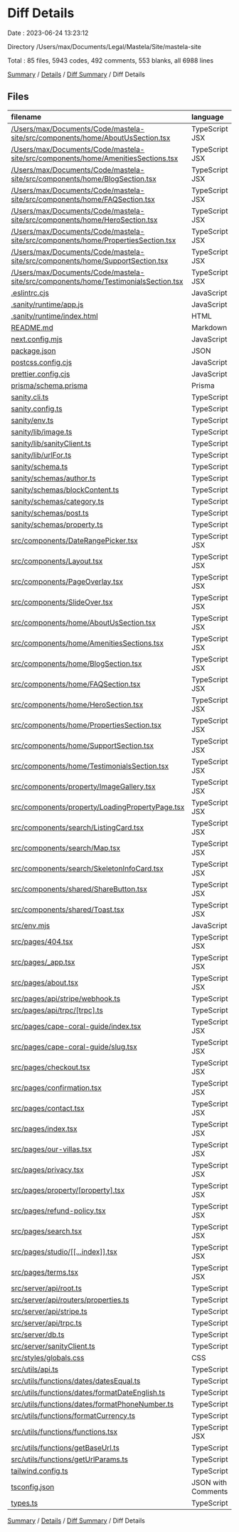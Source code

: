 # Diff Details

Date : 2023-06-24 13:23:12

Directory /Users/max/Documents/Legal/Mastela/Site/mastela-site

Total : 85 files,  5943 codes, 492 comments, 553 blanks, all 6988 lines

[Summary](results.md) / [Details](details.md) / [Diff Summary](diff.md) / Diff Details

## Files
| filename | language | code | comment | blank | total |
| :--- | :--- | ---: | ---: | ---: | ---: |
| [/Users/max/Documents/Code/mastela-site/src/components/home/AboutUsSection.tsx](//Users/max/Documents/Code/mastela-site/src/components/home/AboutUsSection.tsx) | TypeScript JSX | -132 | 0 | -3 | -135 |
| [/Users/max/Documents/Code/mastela-site/src/components/home/AmenitiesSections.tsx](//Users/max/Documents/Code/mastela-site/src/components/home/AmenitiesSections.tsx) | TypeScript JSX | -38 | 0 | -3 | -41 |
| [/Users/max/Documents/Code/mastela-site/src/components/home/BlogSection.tsx](//Users/max/Documents/Code/mastela-site/src/components/home/BlogSection.tsx) | TypeScript JSX | -113 | -1 | -6 | -120 |
| [/Users/max/Documents/Code/mastela-site/src/components/home/FAQSection.tsx](//Users/max/Documents/Code/mastela-site/src/components/home/FAQSection.tsx) | TypeScript JSX | -65 | -1 | -3 | -69 |
| [/Users/max/Documents/Code/mastela-site/src/components/home/HeroSection.tsx](//Users/max/Documents/Code/mastela-site/src/components/home/HeroSection.tsx) | TypeScript JSX | -173 | -5 | -11 | -189 |
| [/Users/max/Documents/Code/mastela-site/src/components/home/PropertiesSection.tsx](//Users/max/Documents/Code/mastela-site/src/components/home/PropertiesSection.tsx) | TypeScript JSX | -52 | -1 | -2 | -55 |
| [/Users/max/Documents/Code/mastela-site/src/components/home/SupportSection.tsx](//Users/max/Documents/Code/mastela-site/src/components/home/SupportSection.tsx) | TypeScript JSX | -48 | 0 | -4 | -52 |
| [/Users/max/Documents/Code/mastela-site/src/components/home/TestimonialsSection.tsx](//Users/max/Documents/Code/mastela-site/src/components/home/TestimonialsSection.tsx) | TypeScript JSX | -57 | 0 | -3 | -60 |
| [.eslintrc.cjs](/.eslintrc.cjs) | JavaScript | 31 | 2 | 3 | 36 |
| [.sanity/runtime/app.js](/.sanity/runtime/app.js) | JavaScript | 7 | 2 | 3 | 12 |
| [.sanity/runtime/index.html](/.sanity/runtime/index.html) | HTML | 169 | 4 | 30 | 203 |
| [README.md](/README.md) | Markdown | 17 | 0 | 12 | 29 |
| [next.config.mjs](/next.config.mjs) | JavaScript | 16 | 11 | 2 | 29 |
| [package.json](/package.json) | JSON | 67 | 0 | 1 | 68 |
| [postcss.config.cjs](/postcss.config.cjs) | JavaScript | 7 | 0 | 2 | 9 |
| [prettier.config.cjs](/prettier.config.cjs) | JavaScript | 4 | 1 | 2 | 7 |
| [prisma/schema.prisma](/prisma/schema.prisma) | Prisma | 17 | 2 | 4 | 23 |
| [sanity.cli.ts](/sanity.cli.ts) | TypeScript | 4 | 4 | 3 | 11 |
| [sanity.config.ts](/sanity.config.ts) | TypeScript | 15 | 7 | 4 | 26 |
| [sanity/env.ts](/sanity/env.ts) | TypeScript | 17 | 0 | 6 | 23 |
| [sanity/lib/image.ts](/sanity/lib/image.ts) | TypeScript | 10 | 0 | 4 | 14 |
| [sanity/lib/sanityClient.ts](/sanity/lib/sanityClient.ts) | TypeScript | 8 | 0 | 3 | 11 |
| [sanity/lib/urlFor.ts](/sanity/lib/urlFor.ts) | TypeScript | 6 | 0 | 0 | 6 |
| [sanity/schema.ts](/sanity/schema.ts) | TypeScript | 9 | 0 | 3 | 12 |
| [sanity/schemas/author.ts](/sanity/schemas/author.ts) | TypeScript | 56 | 0 | 2 | 58 |
| [sanity/schemas/blockContent.ts](/sanity/schemas/blockContent.ts) | TypeScript | 52 | 21 | 3 | 76 |
| [sanity/schemas/category.ts](/sanity/schemas/category.ts) | TypeScript | 18 | 0 | 2 | 20 |
| [sanity/schemas/post.ts](/sanity/schemas/post.ts) | TypeScript | 70 | 0 | 3 | 73 |
| [sanity/schemas/property.ts](/sanity/schemas/property.ts) | TypeScript | 151 | 8 | 3 | 162 |
| [src/components/DateRangePicker.tsx](/src/components/DateRangePicker.tsx) | TypeScript JSX | 90 | 3 | 9 | 102 |
| [src/components/Layout.tsx](/src/components/Layout.tsx) | TypeScript JSX | 360 | 14 | 9 | 383 |
| [src/components/PageOverlay.tsx](/src/components/PageOverlay.tsx) | TypeScript JSX | 71 | 1 | 2 | 74 |
| [src/components/SlideOver.tsx](/src/components/SlideOver.tsx) | TypeScript JSX | 73 | 0 | 3 | 76 |
| [src/components/home/AboutUsSection.tsx](/src/components/home/AboutUsSection.tsx) | TypeScript JSX | 132 | 0 | 3 | 135 |
| [src/components/home/AmenitiesSections.tsx](/src/components/home/AmenitiesSections.tsx) | TypeScript JSX | 57 | 0 | 5 | 62 |
| [src/components/home/BlogSection.tsx](/src/components/home/BlogSection.tsx) | TypeScript JSX | 115 | 1 | 7 | 123 |
| [src/components/home/FAQSection.tsx](/src/components/home/FAQSection.tsx) | TypeScript JSX | 61 | 7 | 3 | 71 |
| [src/components/home/HeroSection.tsx](/src/components/home/HeroSection.tsx) | TypeScript JSX | 175 | 2 | 6 | 183 |
| [src/components/home/PropertiesSection.tsx](/src/components/home/PropertiesSection.tsx) | TypeScript JSX | 71 | 1 | 5 | 77 |
| [src/components/home/SupportSection.tsx](/src/components/home/SupportSection.tsx) | TypeScript JSX | 48 | 0 | 4 | 52 |
| [src/components/home/TestimonialsSection.tsx](/src/components/home/TestimonialsSection.tsx) | TypeScript JSX | 73 | 0 | 5 | 78 |
| [src/components/property/ImageGallery.tsx](/src/components/property/ImageGallery.tsx) | TypeScript JSX | 101 | 3 | 9 | 113 |
| [src/components/property/LoadingPropertyPage.tsx](/src/components/property/LoadingPropertyPage.tsx) | TypeScript JSX | 134 | 13 | 9 | 156 |
| [src/components/search/ListingCard.tsx](/src/components/search/ListingCard.tsx) | TypeScript JSX | 140 | 7 | 17 | 164 |
| [src/components/search/Map.tsx](/src/components/search/Map.tsx) | TypeScript JSX | 29 | 2 | 6 | 37 |
| [src/components/search/SkeletonInfoCard.tsx](/src/components/search/SkeletonInfoCard.tsx) | TypeScript JSX | 21 | 0 | 2 | 23 |
| [src/components/shared/ShareButton.tsx](/src/components/shared/ShareButton.tsx) | TypeScript JSX | 21 | 0 | 2 | 23 |
| [src/components/shared/Toast.tsx](/src/components/shared/Toast.tsx) | TypeScript JSX | 18 | 0 | 1 | 19 |
| [src/env.mjs](/src/env.mjs) | JavaScript | 31 | 17 | 5 | 53 |
| [src/pages/404.tsx](/src/pages/404.tsx) | TypeScript JSX | 29 | 0 | 5 | 34 |
| [src/pages/_app.tsx](/src/pages/_app.tsx) | TypeScript JSX | 19 | 0 | 5 | 24 |
| [src/pages/about.tsx](/src/pages/about.tsx) | TypeScript JSX | 371 | 3 | 13 | 387 |
| [src/pages/api/stripe/webhook.ts](/src/pages/api/stripe/webhook.ts) | TypeScript | 113 | 9 | 17 | 139 |
| [src/pages/api/trpc/[trpc].ts](/src/pages/api/trpc/%5Btrpc%5D.ts) | TypeScript | 16 | 1 | 2 | 19 |
| [src/pages/cape-coral-guide/index.tsx](/src/pages/cape-coral-guide/index.tsx) | TypeScript JSX | 367 | 17 | 12 | 396 |
| [src/pages/cape-coral-guide/slug.tsx](/src/pages/cape-coral-guide/slug.tsx) | TypeScript JSX | 243 | 1 | 11 | 255 |
| [src/pages/checkout.tsx](/src/pages/checkout.tsx) | TypeScript JSX | 633 | 55 | 60 | 748 |
| [src/pages/confirmation.tsx](/src/pages/confirmation.tsx) | TypeScript JSX | 217 | 2 | 22 | 241 |
| [src/pages/contact.tsx](/src/pages/contact.tsx) | TypeScript JSX | 195 | 0 | 4 | 199 |
| [src/pages/index.tsx](/src/pages/index.tsx) | TypeScript JSX | 31 | 3 | 9 | 43 |
| [src/pages/our-villas.tsx](/src/pages/our-villas.tsx) | TypeScript JSX | 30 | 3 | 6 | 39 |
| [src/pages/privacy.tsx](/src/pages/privacy.tsx) | TypeScript JSX | 59 | 0 | 4 | 63 |
| [src/pages/property/[property].tsx](/src/pages/property/%5Bproperty%5D.tsx) | TypeScript JSX | 722 | 25 | 63 | 810 |
| [src/pages/refund-policy.tsx](/src/pages/refund-policy.tsx) | TypeScript JSX | 52 | 0 | 4 | 56 |
| [src/pages/search.tsx](/src/pages/search.tsx) | TypeScript JSX | 105 | 3 | 14 | 122 |
| [src/pages/studio/[[...index]].tsx](/src/pages/studio/%5B%5B...index%5D%5D.tsx) | TypeScript JSX | 16 | 0 | 1 | 17 |
| [src/pages/terms.tsx](/src/pages/terms.tsx) | TypeScript JSX | 69 | 0 | 4 | 73 |
| [src/server/api/root.ts](/src/server/api/root.ts) | TypeScript | 6 | 6 | 3 | 15 |
| [src/server/api/routers/properties.ts](/src/server/api/routers/properties.ts) | TypeScript | 343 | 135 | 40 | 518 |
| [src/server/api/stripe.ts](/src/server/api/stripe.ts) | TypeScript | 5 | 0 | 1 | 6 |
| [src/server/api/trpc.ts](/src/server/api/trpc.ts) | TypeScript | 31 | 56 | 10 | 97 |
| [src/server/db.ts](/src/server/db.ts) | TypeScript | 12 | 0 | 4 | 16 |
| [src/server/sanityClient.ts](/src/server/sanityClient.ts) | TypeScript | 11 | 0 | 3 | 14 |
| [src/styles/globals.css](/src/styles/globals.css) | CSS | 21 | 0 | 5 | 26 |
| [src/utils/api.ts](/src/utils/api.ts) | TypeScript | 30 | 32 | 6 | 68 |
| [src/utils/functions/dates/datesEqual.ts](/src/utils/functions/dates/datesEqual.ts) | TypeScript | 3 | 0 | 0 | 3 |
| [src/utils/functions/dates/formatDateEnglish.ts](/src/utils/functions/dates/formatDateEnglish.ts) | TypeScript | 21 | 0 | 6 | 27 |
| [src/utils/functions/dates/formatPhoneNumber.ts](/src/utils/functions/dates/formatPhoneNumber.ts) | TypeScript | 11 | 6 | 3 | 20 |
| [src/utils/functions/formatCurrency.ts](/src/utils/functions/formatCurrency.ts) | TypeScript | 23 | 1 | 6 | 30 |
| [src/utils/functions/functions.tsx](/src/utils/functions/functions.tsx) | TypeScript JSX | 20 | 0 | 8 | 28 |
| [src/utils/functions/getBaseUrl.ts](/src/utils/functions/getBaseUrl.ts) | TypeScript | 4 | 0 | 0 | 4 |
| [src/utils/functions/getUrlParams.ts](/src/utils/functions/getUrlParams.ts) | TypeScript | 11 | 0 | 2 | 13 |
| [tailwind.config.ts](/tailwind.config.ts) | TypeScript | 34 | 0 | 2 | 36 |
| [tsconfig.json](/tsconfig.json) | JSON with Comments | 25 | 9 | 0 | 34 |
| [types.ts](/types.ts) | TypeScript | 151 | 0 | 26 | 177 |

[Summary](results.md) / [Details](details.md) / [Diff Summary](diff.md) / Diff Details